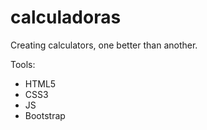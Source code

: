 # calculadoras

Creating calculators, one better than another.

Tools:
- HTML5
- CSS3
- JS
- Bootstrap 
